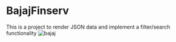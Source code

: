 # BajajFinserv
This is a project to render JSON data and implement a filter/search functionality
![bajaj](https://github.com/keshavkhanijo/BajajFinserv/assets/104363728/65d58823-9651-4777-9d89-8b4a4bfdce35)

